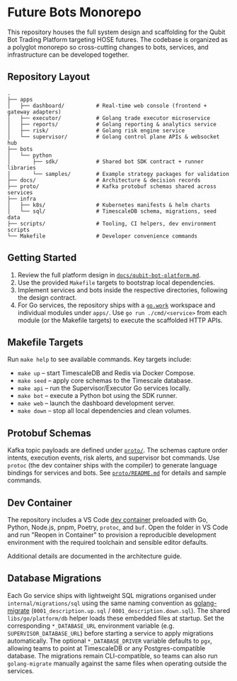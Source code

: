 # Future Bots Monorepo

This repository houses the full system design and scaffolding for the Qubit Bot Trading Platform targeting HOSE futures. The codebase is organized as a polyglot monorepo so cross-cutting changes to bots, services, and infrastructure can be developed together.

## Repository Layout

```
.
├── apps
│   ├── dashboard/          # Real-time web console (frontend + gateway adapters)
│   ├── executor/           # Golang trade executor microservice
│   ├── reports/            # Golang reporting & analytics service
│   ├── risk/               # Golang risk engine service
│   └── supervisor/         # Golang control plane APIs & websocket hub
├── bots
│   └── python
│       ├── sdk/            # Shared bot SDK contract + runner libraries
│       └── samples/        # Example strategy packages for validation
├── docs/                   # Architecture & decision records
├── proto/                  # Kafka protobuf schemas shared across services
├── infra
│   ├── k8s/                # Kubernetes manifests & helm charts
│   └── sql/                # TimescaleDB schema, migrations, seed data
├── scripts/                # Tooling, CI helpers, dev environment scripts
└── Makefile                # Developer convenience commands
```

## Getting Started

1. Review the full platform design in [`docs/qubit-bot-platform.md`](docs/qubit-bot-platform.md).
2. Use the provided `Makefile` targets to bootstrap local dependencies.
3. Implement services and bots inside the respective directories, following the design contract.
4. For Go services, the repository ships with a [`go.work`](go.work) workspace and individual modules under `apps/`. Use
   `go run ./cmd/<service>` from each module (or the Makefile targets) to execute the scaffolded HTTP APIs.

## Makefile Targets

Run `make help` to see available commands. Key targets include:

- `make up` – start TimescaleDB and Redis via Docker Compose.
- `make seed` – apply core schemas to the Timescale database.
- `make api` – run the Supervisor/Executor Go services locally.
- `make bot` – execute a Python bot using the SDK runner.
- `make web` – launch the dashboard development server.
- `make down` – stop all local dependencies and clean volumes.

## Protobuf Schemas

Kafka topic payloads are defined under [`proto/`](proto/). The schemas capture
order intents, execution events, risk alerts, and supervisor bot commands. Use
`protoc` (the dev container ships with the compiler) to generate language
bindings for services and bots. See [`proto/README.md`](proto/README.md) for
details and sample commands.

## Dev Container

The repository includes a VS Code [dev container](.devcontainer) preloaded with
Go, Python, Node.js, pnpm, Poetry, `protoc`, and `buf`. Open the folder in VS
Code and run "Reopen in Container" to provision a reproducible development
environment with the required toolchain and sensible editor defaults.

Additional details are documented in the architecture guide.

## Database Migrations

Each Go service ships with lightweight SQL migrations organised under `internal/migrations/sql` using the same naming convention as [golang-migrate](https://github.com/golang-migrate/migrate) (`0001_description.up.sql` / `0001_description.down.sql`). The shared `libs/go/platform/db` helper loads these embedded files at startup. Set the corresponding `*_DATABASE_URL` environment variable (e.g. `SUPERVISOR_DATABASE_URL`) before starting a service to apply migrations automatically. The optional `*_DATABASE_DRIVER` variable defaults to `pgx`, allowing teams to point at TimescaleDB or any Postgres-compatible database. The migrations remain CLI-compatible, so teams can also run `golang-migrate` manually against the same files when operating outside the services.
